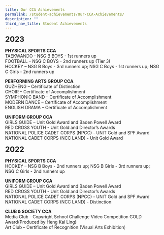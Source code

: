 ```yaml
---
title: Our CCA Achievements
permalink: /student-achievements/Our-CCA-Achievements/
description: ""
third_nav_title: Student Achievements
---
```

**<font size="5">2023</font>**

**PHYSICAL SPORTS CCA**<br>
TAEKWANDO - NSG B BOYS - 1st runners up<br>
FOOTBALL – NSG C BOYS - 2nd runners up (Tier 3) <br>
HOCKEY – NSG B Boys - 3rd runners up; NSG C Boys - 1st runners up; NSG C Girls - 2nd runners up


**PERFORMING ARTS GROUP CCA**<br>
GUZHENG – Certificate of Distinction<br>
CHOIR – Certificate of Accomplishment<br>
SYMPHONIC BAND – Certificate of Accomplishment<br>
MODERN DANCE – Certificate of Accomplishment<br>
ENGLISH DRAMA – Certificate of Accomplishment 

**UNIFORM GROUP CCA**<br>
GIRLS GUIDE – Unit Gold Award and Baden Powell Award<br>
RED CROSS YOUTH - Unit Gold and Director’s Awards <br>
NATIONAL POLICE CADET CORPS (NPCC) - UNIT Gold and SPF Award<br> 
NATIONAL CADET CORPS (NCC LAND) - Unit Gold Award


**<font size="5">2022</font>**

**PHYSICAL SPORTS CCA**<br>
HOCKEY – NSG B Boys - 2nd runners up; NSG B Girls - 3rd runners up; NSG C Girls - 2nd runners up 

**UNIFORM GROUP CCA**<br>
GIRLS GUIDE – Unit Gold Award and Baden Powell Award<br>
RED CROSS YOUTH - Unit Gold and Director’s Awards<br>
NATIONAL POLICE CADET CORPS (NPCC) - UNIT Gold and SPF Award<br> 
NATIONAL CADET CORPS (NCC LAND) - Distinction
 
**CLUB &amp; SOCIETY CCA**<br>
Media Club - Copyright School Challenge Video Competition GOLD Award(Produced by Heng Kai Ling)<br>
Art Club – Certificate of Recognition (Visual Arts Exhibition)